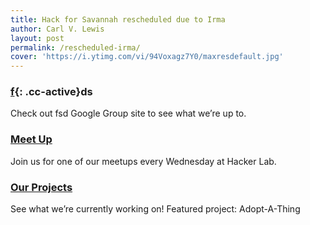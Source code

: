 ```yaml
---
title: Hack for Savannah rescheduled due to Irma
author: Carl V. Lewis
layout: post
permalink: /rescheduled-irma/
cover: 'https://i.ytimg.com/vi/94Voxagz7Y0/maxresdefault.jpg'
---
```



### [f](http://https://groups.google.com/forum/#!forum/codeforsac){: .cc-active}ds

Check out fsd Google Group site to see what we’re up to.

### [Meet Up](http://code4sac.org/events)

Join us for one of our meetups every Wednesday at Hacker Lab.

### [Our Projects](http://code4sac.org/adopt-a-thing)

See what we’re currently working on! Featured project: Adopt-A-Thing